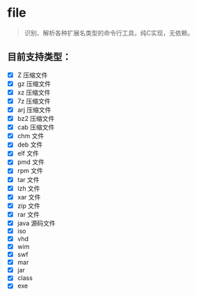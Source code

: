 # file

> 识别、解析各种扩展名类型的命令行工具，纯C实现，无依赖。

## 目前支持类型：

- [x] Z 压缩文件
- [x] gz 压缩文件
- [x] xz 压缩文件
- [x] 7z 压缩文件
- [x] arj 压缩文件
- [x] bz2 压缩文件
- [x] cab 压缩文件
- [x] chm 文件
- [x] deb 文件
- [x] elf 文件
- [x] pmd 文件
- [x] rpm 文件
- [x] tar 文件
- [x] lzh 文件
- [x] xar 文件
- [x] zip 文件
- [x] rar 文件
- [x] java 源码文件
- [x] iso
- [x] vhd
- [x] wim
- [x] swf
- [x] mar
- [x] jar
- [x] class
- [x] exe
